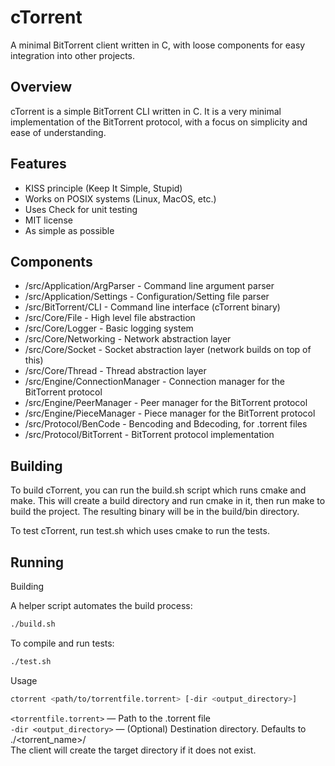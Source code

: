 # cTorrent
A minimal BitTorrent client written in C, with loose components for easy integration into other projects.

## Overview
cTorrent is a simple BitTorrent CLI written in C. It is a very minimal implementation of the BitTorrent protocol, with a focus on simplicity and ease of understanding.

## Features
- KISS principle (Keep It Simple, Stupid)
- Works on POSIX systems (Linux, MacOS, etc.)
- Uses Check for unit testing
- MIT license
- As simple as possible

## Components
- /src/Application/ArgParser - Command line argument parser
- /src/Application/Settings - Configuration/Setting file parser
- /src/BitTorrent/CLI - Command line interface (cTorrent binary)  
- /src/Core/File - High level file abstraction
- /src/Core/Logger - Basic logging system
- /src/Core/Networking - Network abstraction layer
- /src/Core/Socket - Socket abstraction layer (network builds on top of this)
- /src/Core/Thread - Thread abstraction layer
- /src/Engine/ConnectionManager - Connection manager for the BitTorrent protocol
- /src/Engine/PeerManager - Peer manager for the BitTorrent protocol
- /src/Engine/PieceManager - Piece manager for the BitTorrent protocol
- /src/Protocol/BenCode - Bencoding and Bdecoding, for .torrent files
- /src/Protocol/BitTorrent - BitTorrent protocol implementation

## Building
To build cTorrent, you can run the build.sh script which runs cmake and make. This will create a build directory and run cmake in it, then run make to build the project. The resulting binary will be in the build/bin directory.

To test cTorrent, run test.sh which uses cmake to run the tests.

## Running
Building

A helper script automates the build process:
```bash
./build.sh
```
To compile and run tests:
```bash
./test.sh
```
Usage
```bash
ctorrent <path/to/torrentfile.torrent> [-dir <output_directory>]
```
`<torrentfile.torrent>` — Path to the .torrent file  
`-dir <output_directory>` — (Optional) Destination directory. Defaults to ./<torrent_name>/  
The client will create the target directory if it does not exist.